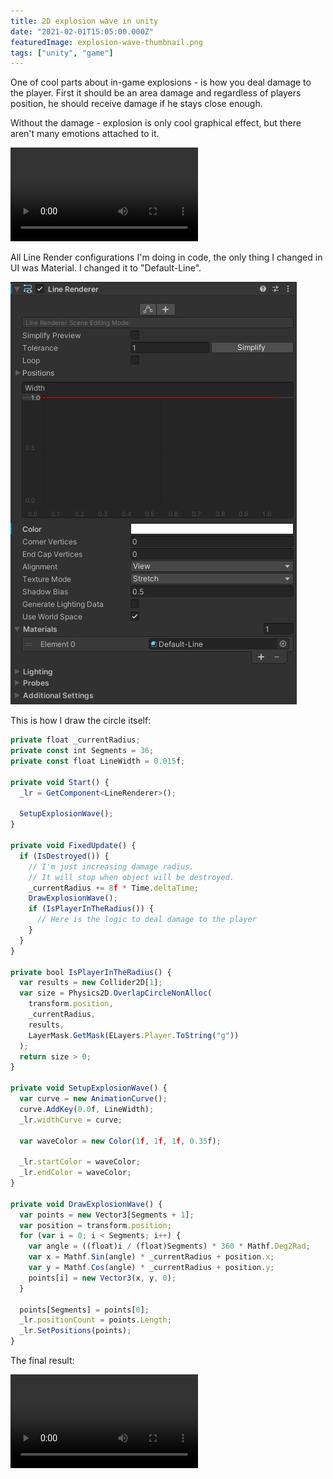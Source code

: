 ```yaml
---
title: 2D explosion wave in unity
date: "2021-02-01T15:05:00.000Z"
featuredImage: explosion-wave-thumbnail.png
tags: ["unity", "game"]
---
```


One of cool parts about in-game explosions - is how you deal damage to the player.
First it should be an area damage and regardless of players position, he should receive damage if he stays close enough.

Without the damage - explosion is only cool graphical effect, but there aren't many emotions attached to it.

<video autoplay loop>
  <source src="explosion-without-damage.mp4" type="video/mp4" />
</video>

All Line Render configurations I'm doing in code, the only thing I changed in UI was Material.
I changed it to "Default-Line".

![Explosion Render Line](explosion-render-line.png)

This is how I draw the circle itself:
```typescript
private float _currentRadius;
private const int Segments = 36;
private const float LineWidth = 0.015f;

private void Start() {  
  _lr = GetComponent<LineRenderer>();
  
  SetupExplosionWave();
}

private void FixedUpdate() {
  if (IsDestroyed()) {
    // I'm just increasing damage radius.
    // It will stop when object will be destroyed.
    _currentRadius += 8f * Time.deltaTime;
    DrawExplosionWave();
    if (IsPlayerInTheRadius()) {
      // Here is the logic to deal damage to the player
    }
  }
}

private bool IsPlayerInTheRadius() {
  var results = new Collider2D[1];
  var size = Physics2D.OverlapCircleNonAlloc(
    transform.position, 
    _currentRadius,
    results,
    LayerMask.GetMask(ELayers.Player.ToString("g"))
  );
  return size > 0;
}

private void SetupExplosionWave() {
  var curve = new AnimationCurve();
  curve.AddKey(0.0f, LineWidth);
  _lr.widthCurve = curve;

  var waveColor = new Color(1f, 1f, 1f, 0.35f);
  
  _lr.startColor = waveColor;
  _lr.endColor = waveColor;
}

private void DrawExplosionWave() {
  var points = new Vector3[Segments + 1];
  var position = transform.position;
  for (var i = 0; i < Segments; i++) {
    var angle = ((float)i / (float)Segments) * 360 * Mathf.Deg2Rad;
    var x = Mathf.Sin(angle) * _currentRadius + position.x;
    var y = Mathf.Cos(angle) * _currentRadius + position.y;
    points[i] = new Vector3(x, y, 0);
  }
  
  points[Segments] = points[0];
  _lr.positionCount = points.Length;
  _lr.SetPositions(points);
}
```

The final result:

<video autoplay loop>
  <source src="explosion-with-damage-wave.mp4" type="video/mp4" />
</video>
